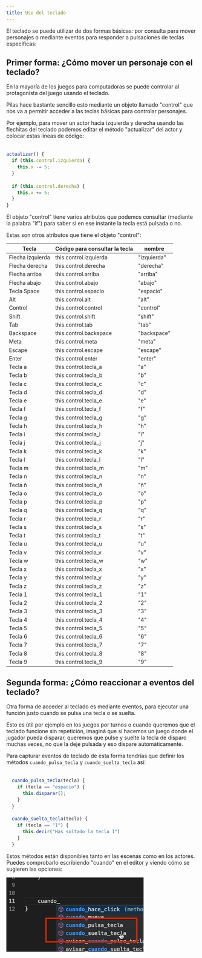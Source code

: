 ```yaml
---
title: Uso del teclado
---
```


El teclado se puede utilizar de dos formas básicas: por consulta para mover
personajes o mediante eventos para responder a pulsaciones de teclas específicas:

## Primer forma: ¿Cómo mover un personaje con el teclado?

En la mayoría de los juegos para computadoras se puede controlar al
protagonista del juego usando el teclado.

Pilas hace bastante sencillo esto mediante un objeto llamado "control" que
nos va a permitir acceder a las teclas básicas para controlar personajes.

Por ejemplo, para mover un actor hacia izquierda y derecha usando las
flechitas del teclado podemos editar el método "actualizar" del actor
y colocar estas lineas de código:

```typescript

actualizar() {
  if (this.control.izquierda) {
    this.x -= 5;
  }

  if (this.control.derecha) {
    this.x += 5;
  }
}
```

El objeto "control" tiene varios atributos que podemos consultar (mediante
la palabra "if") para saber si en ese instante la tecla está pulsada o
no.

Estas son otros atributos que tiene el objeto "control":

| Tecla            | Código para consultar la tecla | nombre      |
| ---------------- | ------------------------------ | ----------- |
| Flecha izquierda | this.control.izquierda         | "izquierda" |
| Flecha derecha   | this.control.derecha           | "derecha"   |
| Flecha arriba    | this.control.arriba            | "arriba"    |
| Flecha abajo     | this.control.abajo             | "abajo"     |
| Tecla Space      | this.control.espacio           | "espacio"   |
| Alt              | this.control.alt               | "alt"       |
| Control          | this.control.control           | "control"   |
| Shift            | this.control.shift             | "shift"     |
| Tab              | this.control.tab               | "tab"       |
| Backspace        | this.control.backspace         | "backspace" |
| Meta             | this.control.meta              | "meta"      |
| Escape           | this.control.escape            | "escape"    |
| Enter            | this.control.enter             | "enter"     |
| Tecla a          | this.control.tecla_a           | "a"         |
| Tecla b          | this.control.tecla_b           | "b"         |
| Tecla c          | this.control.tecla_c           | "c"         |
| Tecla d          | this.control.tecla_d           | "d"         |
| Tecla e          | this.control.tecla_e           | "e"         |
| Tecla f          | this.control.tecla_f           | "f"         |
| Tecla g          | this.control.tecla_g           | "g"         |
| Tecla h          | this.control.tecla_h           | "h"         |
| Tecla i          | this.control.tecla_i           | "i"         |
| Tecla j          | this.control.tecla_j           | "j"         |
| Tecla k          | this.control.tecla_k           | "k"         |
| Tecla l          | this.control.tecla_l           | "l"         |
| Tecla m          | this.control.tecla_m           | "m"         |
| Tecla n          | this.control.tecla_n           | "n"         |
| Tecla ñ          | this.control.tecla_ñ           | "ñ"         |
| Tecla o          | this.control.tecla_o           | "o"         |
| Tecla p          | this.control.tecla_p           | "p"         |
| Tecla q          | this.control.tecla_q           | "q"         |
| Tecla r          | this.control.tecla_r           | "r"         |
| Tecla s          | this.control.tecla_s           | "s"         |
| Tecla t          | this.control.tecla_t           | "t"         |
| Tecla u          | this.control.tecla_u           | "u"         |
| Tecla v          | this.control.tecla_v           | "v"         |
| Tecla w          | this.control.tecla_w           | "w"         |
| Tecla x          | this.control.tecla_x           | "x"         |
| Tecla y          | this.control.tecla_y           | "y"         |
| Tecla z          | this.control.tecla_z           | "z"         |
| Tecla 1          | this.control.tecla_1           | "1"         |
| Tecla 2          | this.control.tecla_2           | "2"         |
| Tecla 3          | this.control.tecla_3           | "3"         |
| Tecla 4          | this.control.tecla_4           | "4"         |
| Tecla 5          | this.control.tecla_5           | "5"         |
| Tecla 6          | this.control.tecla_6           | "6"         |
| Tecla 7          | this.control.tecla_7           | "7"         |
| Tecla 8          | this.control.tecla_8           | "8"         |
| Tecla 9          | this.control.tecla_9           | "9"         |

## Segunda forma: ¿Cómo reaccionar a eventos del teclado?

Otra forma de acceder al teclado es mediante eventos, para ejecutar
una función justo cuando se pulsa una tecla o se suelta.

Esto es útil por ejemplo en los juegos por turnos o cuando queremos que
el teclado funcione sin repetición, imaginá que si hacemos un juego donde
el jugador pueda disparar, queremos que pulse y suelte la tecla de disparo
muchas veces, no que la deje pulsada y eso dispare automáticamente.

Para capturar eventos de teclado de esta forma tendrías que definir
los métodos `cuando_pulsa_tecla` y `cuando_suelta_tecla` así:

```typescript

  cuando_pulsa_tecla(tecla) {
    if (tecla == "espacio") {
      this.disparar();
    }
  }

  cuando_suelta_tecla(tecla) {
    if (tecla == "1") {
      this.decir("Has soltado la tecla 1")
    }
  }

```

Estos métodos están disponibles tanto en las escenas como en los
actores. Puedes comprobarlo escribiendo "cuando" en el editor y viendo cómo se sugieren las opciones:

![](imagenes/uso-del-teclado.assets/autocompleta.png)
